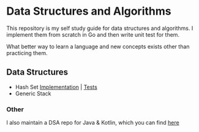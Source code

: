 # Data Structures and Algorithms

This repository is my self study guide for data structures and algorithms. I implement them from scratch in Go
and then write unit test for them.

What better way to learn a language and new concepts exists other than practicing them.

## Data Structures

* Hash Set [Implementation](https://github.com/dnutiu/dsa-go/blob/master/hash_set/hash_set/hash_set.go) | [Tests](https://github.com/dnutiu/dsa-go/blob/master/hash_set/hash_set/hash_set_test.go)
* Generic Stack

### Other

I also maintain a DSA repo for Java & Kotlin, which you can find [here](https://github.com/dnutiu/dsa)